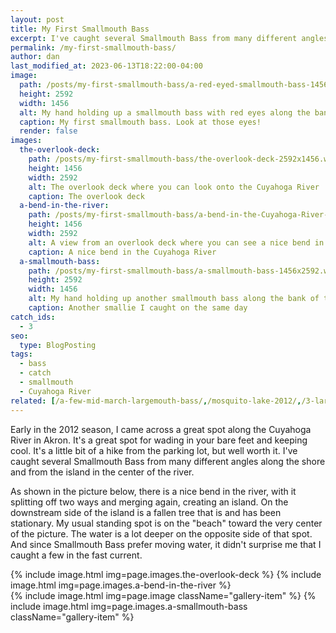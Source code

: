 ```yaml
---
layout: post
title: My First Smallmouth Bass
excerpt: I've caught several Smallmouth Bass from many different angles along the shore and from the island in the center of the Cuyahoga River.
permalink: /my-first-smallmouth-bass/
author: dan
last_modified_at: 2023-06-13T18:22:00-04:00
image:
  path: /posts/my-first-smallmouth-bass/a-red-eyed-smallmouth-bass-1456x2592.webp
  height: 2592
  width: 1456
  alt: My hand holding up a smallmouth bass with red eyes along the bank of the Cuyahoga River
  caption: My first smallmouth bass. Look at those eyes!
  render: false
images:
  the-overlook-deck:
    path: /posts/my-first-smallmouth-bass/the-overlook-deck-2592x1456.webp
    height: 1456
    width: 2592
    alt: The overlook deck where you can look onto the Cuyahoga River
    caption: The overlook deck
  a-bend-in-the-river:
    path: /posts/my-first-smallmouth-bass/a-bend-in-the-Cuyahoga-River-2592x1456.webp
    height: 1456
    width: 2592
    alt: A view from an overlook deck where you can see a nice bend in the Cuyahoga River
    caption: A nice bend in the Cuyahoga River
  a-smallmouth-bass:
    path: /posts/my-first-smallmouth-bass/a-smallmouth-bass-1456x2592.webp
    height: 2592
    width: 1456
    alt: My hand holding up another smallmouth bass along the bank of the Cuyahoga River
    caption: Another smallie I caught on the same day
catch_ids:
  - 3
seo:
  type: BlogPosting
tags:
  - bass
  - catch
  - smallmouth
  - Cuyahoga River
related: [/a-few-mid-march-largemouth-bass/,/mosquito-lake-2012/,/3-largemouth-bass-observations/,]
---
```

Early in the 2012 season, I came across a great spot along the Cuyahoga River in Akron. It's a great spot for wading in your bare feet and keeping cool. It's a little bit of a hike from the parking lot, but well worth it. I've caught several Smallmouth Bass from many different angles along the shore and from the island in the center of the river.

As shown in the picture below, there is a nice bend in the river, with it splitting off two ways and merging again, creating an island. On the downstream side of the island is a fallen tree that is and has been stationary. My usual standing spot is on the "beach" toward the very center of the picture. The water is a lot deeper on the opposite side of that spot. And since Smallmouth Bass prefer moving water, it didn't surprise me that I caught a few in the fast current.

<div class="gallery" style="display: flex; flex-direction: column;">
    {% include image.html img=page.images.the-overlook-deck %}
    {% include image.html img=page.images.a-bend-in-the-river %}
  <div style="display: flex; flex-direction: row;">
    {% include image.html img=page.image className="gallery-item" %}
    {% include image.html img=page.images.a-smallmouth-bass className="gallery-item" %}
  </div>
</div>
